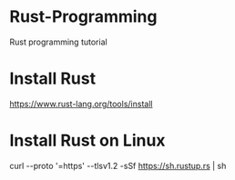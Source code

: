 # Rust-Programming
Rust programming tutorial

# Install Rust
https://www.rust-lang.org/tools/install

# Install Rust on Linux
curl --proto '=https' --tlsv1.2 -sSf https://sh.rustup.rs | sh
